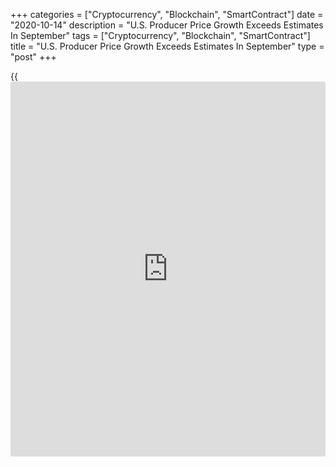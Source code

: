 +++
categories = ["Cryptocurrency", "Blockchain", "SmartContract"]
date = "2020-10-14"
description = "U.S. Producer Price Growth Exceeds Estimates In September"
tags = ["Cryptocurrency", "Blockchain", "SmartContract"]
title = "U.S. Producer Price Growth Exceeds Estimates In September"
type = "post"
+++

{{<iframe id="large-banner" src="https://www.bounty.group/#slide=17.0" width="100%" height="600" scrolling="no" style="border: 0px solid rgb(216, 221, 230); border-radius: 3px;">}}

After reporting a modest increase in U.S. consumer prices on Tuesday,
the Labor Department released a report on Wednesday showing U.S.
producer prices increased by more than expected in the month of
September.

The Labor Department said its producer price index for final demand
climbed by 0.4 percent in September after rising by 0.3 percent in
August. Economists had expected prices to edge up by 0.2 percent.

The report said food prices jumped by 1.2 percent in September after
decreasing by 0.4 percent in August, while energy prices fell by 0.3
percent after dipping by 0.1 percent.

Excluding food and energy prices, core producer prices still rose by 0.4
percent in September, matching the increase seen in the previous
session. Core prices were also expected to inch up by 0.2 percent.

The stronger than expected core price growth was partly due to a
continued increase in prices for services, which climbed by 0.4 percent
in September after advancing by 0.5 percent in August.

The Labor Department said over 80 percent of the broad-based September
increase can be traced to prices for final demand services less trade,
transportation, and warehousing, which climbed by 0.5 percent.

The indexes for final demand trade services and final demand
transportation and warehousing services also rose by 0.2 percent and 0.4
percent, respectively.

With the bigger than expected monthly increase, producer prices in
September were up by 0.4 percent compared to the same month a year ago
following a 0.2 percent dip in August.

The report also showed a significant acceleration in the annual rate of
core producer price growth, which jumped to 1.2 percent in September
from 0.6 percent in August.

On Tuesday, the Labor Department released a separate report showing a
modest increase in consumer prices in the month of September, with the
uptick in prices matching economist estimates.

The Labor Department said its consumer price index rose by 0.2 percent
in September after climbing by 0.4 percent in August.

Prices for used cars and trucks spiked by 6.7 percent, accounting for
most of the monthly increase by the headline index.

The report said energy prices increased by 0.8 percent amid a jump in
prices for natural gas, while food prices came in unchanged.

Excluding food and energy prices, core consumer prices still edged up by
0.2 percent in September following the 0.4 percent growth seen in
August. The uptick in core prices also matched estimates.

Compared to the same month a year ago, consumer prices in September were
up by 1.4 percent, slightly faster than the 1.3 percent growth seen in
August.

Core consumer prices were up by 1.7 percent year-over-year in September,
unchanged from the annual growth seen in the previous month.

For comments and feedback [contact](https://www.playgroundfx.com/contact/): editorial@rtt[news](https://www.letsplayfx.com/blog/forex-news-website/).com

[Economic News][1]

 **What parts of the world are seeing the best (and worst) economic
performances lately? Click[here][2] to check out our [Econ Scorecard][2]
and find out! See up-to-the-moment [ranking](https://www.playgroundfx.com/blog/crypto-exchange-ranking/)s for the best and worst
performers in [GDP][2], [unemployment rate][3], [inflation][4] and much
more.**

   1. www.rtt[news](https://www.letsplayfx.com/blog/forex-news-website/).com/Content/EconomicNews.aspx
   2. www.rtt[news](https://www.letsplayfx.com/blog/forex-news-website/).com/economic-scorecard/world-rank/GDP/highest-performance.aspx
   3. www.rtt[news](https://www.letsplayfx.com/blog/forex-news-website/).com/economic-scorecard/world-rank/unemployment-rate/lowest-performance.aspx
   4. www.rtt[news](https://www.letsplayfx.com/blog/forex-news-website/).com/economic-scorecard/world-rank/CPI/highest-performance.aspx